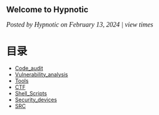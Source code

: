 ## Welcome to Hypnotic
<script async src="//busuanzi.ibruce.info/busuanzi/2.3/busuanzi.pure.mini.js"></script>
  <script >
        $(document).ready(function() {
            var int = setInterval(fixCount, 50);  // 50ms周期检测函数
            var countOffset = 20000;  // 初始化首次数据
           function fixCount() {                   
             if ($("#busuanzi_container_page_pv").css("display") != "none")
               {
                  $("#busuanzi_value_site_pv").html(parseInt($("#busuanzi_value_site_pv").html()) + countOffset); // 加上初始数据 
                  clearInterval(int); // 停止检测
             }  
         }           
        });
    </script>
<style>
.meta {
    font-family: Lora,'Times New Roman',serif;
    font-style: italic;
    font-weight: 300;
    font-size: 18px
}
}</style>
<span class="meta">Posted by Hypnotic on February 13, 2024 <span id="busuanzi_container_page_pv" > | view <span id="busuanzi_value_site_pv"></span> times</span></span> 


# 目录

+ [Code_audit](Code_audit/index.md)
+ [Vulnerability_analysis](Vulnerability_analysis/index.md)
+ [Tools](Tools/index.md)
+ [CTF](CTF/index.md)
+ [Shell_Scripts](Shell_Scripts/index.md)
+ [Security_devices](Security_devices/index.md)
+ [SRC](SRC/index.md)

